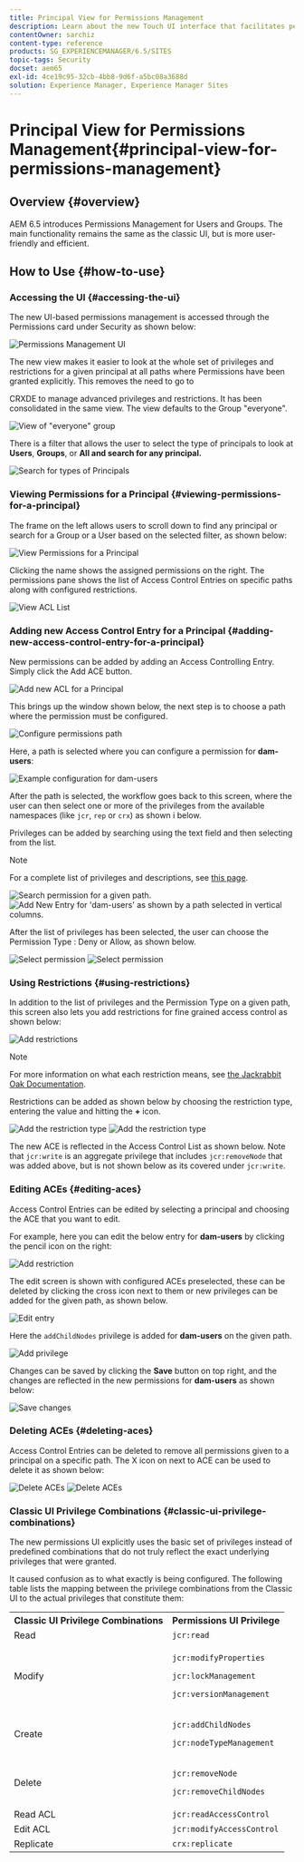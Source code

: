 ```yaml
---
title: Principal View for Permissions Management
description: Learn about the new Touch UI interface that facilitates permissions management.
contentOwner: sarchiz
content-type: reference
products: SG_EXPERIENCEMANAGER/6.5/SITES
topic-tags: Security
docset: aem65
exl-id: 4ce19c95-32cb-4bb8-9d6f-a5bc08a3688d
solution: Experience Manager, Experience Manager Sites
---
```


# Principal View for Permissions Management{#principal-view-for-permissions-management}

## Overview {#overview}

AEM 6.5 introduces Permissions Management for Users and Groups. The main functionality remains the same as the classic UI, but is more user-friendly and efficient.

## How to Use {#how-to-use}

### Accessing the UI {#accessing-the-ui}

The new UI-based permissions management is accessed through the Permissions card under Security as shown below:

![Permissions Management UI](assets/screen_shot_2019-03-17at63333pm.png)

The new view makes it easier to look at the whole set of privileges and restrictions for a given principal at all paths where Permissions have been granted explicitly. This removes the need to go to

CRXDE to manage advanced privileges and restrictions. It has been consolidated in the same view. The view defaults to the Group "everyone".

![View of "everyone" group](assets/unu-1.png)

There is a filter that allows the user to select the type of principals to look at **Users**, **Groups**, or **All **and search for any principal**.**

![Search for types of Principals](assets/image2019-3-20_23-52-51.png)

### Viewing Permissions for a Principal {#viewing-permissions-for-a-principal}

The frame on the left allows users to scroll down to find any principal or search for a Group or a User based on the selected filter, as shown below:

![View Permissions for a Principal](assets/doi-1.png)

Clicking the name shows the assigned permissions on the right. The permissions pane shows the list of Access Control Entries on specific paths along with configured restrictions.

![View ACL List](assets/trei-1.png)

### Adding new Access Control Entry for a Principal {#adding-new-access-control-entry-for-a-principal}

New permissions can be added by adding an Access Controlling Entry. Simply click the Add ACE button.

![Add new ACL for a Principal](assets/patru.png)

This brings up the window shown below, the next step is to choose a path where the permission must be configured.

![Configure permissions path](assets/cinci-1.png)

Here, a path is selected where you can configure a permission for **dam-users**:

![Example configuration for dam-users](assets/sase-1.png)

After the path is selected, the workflow goes back to this screen, where the user can then select one or more of the privileges from the available namespaces (like `jcr`, `rep` or `crx`) as shown i below.

Privileges can be added by searching using the text field and then selecting from the list.

>[!NOTE]
>
>For a complete list of privileges and descriptions, see [this page](/help/sites-administering/user-group-ac-admin.md#access-right-management).

![Search permission for a given path.](assets/image2019-3-21_0-5-47.png) ![Add New Entry for 'dam-users' as shown by a path selected in vertical columns.](assets/image2019-3-21_0-6-53.png)

After the list of privileges has been selected, the user can choose the Permission Type : Deny or Allow, as shown below.

![Select permission](assets/screen_shot_2019-03-17at63938pm.png) ![Select permission](assets/screen_shot_2019-03-17at63947pm.png)

### Using Restrictions {#using-restrictions}

In addition to the list of privileges and the Permission Type on a given path, this screen also lets you add restrictions for fine grained access control as shown below:

![Add restrictions](assets/image2019-3-21_1-4-14.png)

>[!NOTE]
>
>For more information on what each restriction means, see [the Jackrabbit Oak Documentation](https://jackrabbit.apache.org/oak/docs/security/authorization/restriction.html).

Restrictions can be added as shown below by choosing the restriction type, entering the value and hitting the **+** icon. 

![Add the restriction type](assets/sapte-1.png) ![Add the restriction type](assets/opt-1.png)

The new ACE is reflected in the Access Control List as shown below. Note that `jcr:write` is an aggregate privilege that includes `jcr:removeNode` that was added above, but is not shown below as its covered under `jcr:write`.

### Editing ACEs {#editing-aces}

Access Control Entries can be edited by selecting a principal and choosing the ACE that you want to edit.

For example,  here you can edit the below entry for **dam-users** by clicking the pencil icon on the right:

![Add restriction](assets/image2019-3-21_0-35-39.png)

The edit screen is shown with configured ACEs preselected, these can be deleted by clicking the cross icon next to them or new privileges can be added for the given path, as shown below.

![Edit entry](assets/noua-1.png)

Here the `addChildNodes` privilege is added for **dam-users** on the given path.

![Add privilege](assets/image2019-3-21_0-45-35.png)

Changes can be saved by clicking the **Save** button on top right, and the changes are reflected in the new permissions for **dam-users** as shown below:

![Save changes](assets/zece-1.png)

### Deleting ACEs {#deleting-aces}

Access Control Entries can be deleted to remove all permissions given to a principal on a specific path. The X icon on next to ACE can be used to delete it as shown below:

![Delete ACEs](assets/image2019-3-21_0-53-19.png) ![Delete ACEs](assets/unspe.png)

### Classic UI Privilege Combinations {#classic-ui-privilege-combinations}

The new permissions UI explicitly uses the basic set of privileges instead of predefined combinations that do not truly reflect the exact underlying privileges that were granted.

It caused confusion as to what exactly is being configured. The following table lists the mapping between the privilege combinations from the Classic UI to the actual privileges that constitute them:

<table>
 <tbody>
  <tr>
   <th>Classic UI Privilege Combinations</th>
   <th>Permissions UI Privilege</th>
  </tr>
  <tr>
   <td>Read</td>
   <td><code>jcr:read</code></td>
  </tr>
  <tr>
   <td>Modify</td>
   <td><p><code>jcr:modifyProperties</code></p> <p><code>jcr:lockManagement</code></p> <p><code>jcr:versionManagement</code></p> </td>
  </tr>
  <tr>
   <td>Create</td>
   <td><p><code>jcr:addChildNodes</code></p> <p><code>jcr:nodeTypeManagement</code></p> </td>
  </tr>
  <tr>
   <td>Delete</td>
   <td><p><code>jcr:removeNode</code></p> <p><code>jcr:removeChildNodes</code></p> </td>
  </tr>
  <tr>
   <td>Read ACL</td>
   <td><code>jcr:readAccessControl</code></td>
  </tr>
  <tr>
   <td>Edit ACL</td>
   <td><code>jcr:modifyAccessControl</code></td>
  </tr>
  <tr>
   <td>Replicate</td>
   <td><code>crx:replicate</code></td>
  </tr>
 </tbody>
</table>
